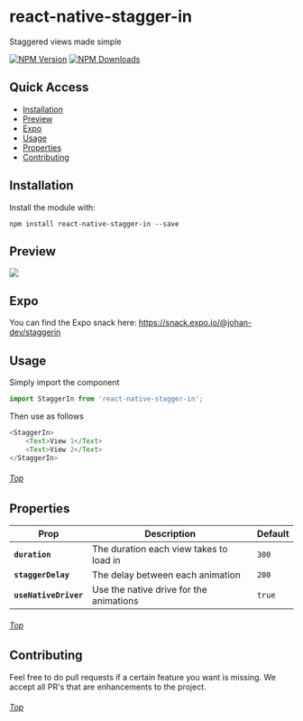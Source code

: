 # react-native-stagger-in

Staggered views made simple

[![NPM Version](https://img.shields.io/npm/v/react-native-stagger-in.svg?style=flat)](https://www.npmjs.com/package/react-native-stagger-in)
[![NPM Downloads](https://img.shields.io/npm/dm/react-native-stagger-in.svg?style=flat)](https://www.npmjs.com/package/react-native-stagger-in)

<a name='top'/>

## Quick Access
* <a href='#install'>Installation</a>
* <a href='#preview'>Preview</a>
* <a href='#expo'>Expo</a>
* <a href='#usage'>Usage</a>
* <a href='#properties'>Properties</a>
* <a href='#contributing'>Contributing</a>

## <a name='install'>Installation</a>
Install the module with:


```
npm install react-native-stagger-in --save
```

## <a name='preview'>Preview</a>

![](https://github.com/Johan-dutoit/react-native-stagger-in/blob/master/preview.gif)

## <a name='expo'>Expo</a>

You can find the Expo snack here: <a href='https://snack.expo.io/@johan-dev/staggerin'>https://snack.expo.io/@johan-dev/staggerin</a>

## <a name='usage'>Usage</a>
Simply import the component 

```js
import StaggerIn from 'react-native-stagger-in';
```

Then use as follows
```js
<StaggerIn>
    <Text>View 1</Text>
    <Text>View 2</Text>
</StaggerIn>
```


###### <a href='#top'>Top</a>

## <a name='properties'>Properties</a>

| Prop | Description | Default |
|---|---|---|
|**`duration`**|The duration each view takes to load in|`300`|
|**`staggerDelay`**|The delay between each animation|`200`|
|**`useNativeDriver`**|Use the native drive for the animations|`true`|

###### <a href='#top'>Top</a>

## <a name='#Contributing'>Contributing</a>
Feel free to do pull requests if a certain feature you want is missing.  We accept all PR's that are enhancements to the project.

###### <a href='#top'>Top</a>
